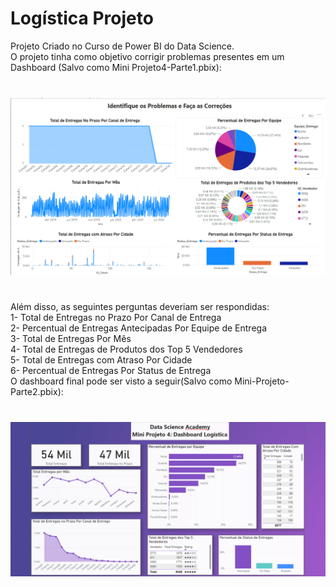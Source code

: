 # Logística Projeto
 Projeto Criado no Curso de Power BI do Data Science.<br>
 O projeto tinha como objetivo corrigir problemas presentes em um Dashboard (Salvo como Mini Projeto4-Parte1.pbix):
 <img src="Imagens/Dashboard Original.png" alt="" style="margin-top: 40px; margin-bottom: 40px;">
 <br>
Além disso, as seguintes perguntas deveriam ser respondidas: <br>
1- Total de Entregas no Prazo Por Canal de Entrega <br>
2- Percentual de Entregas Antecipadas Por Equipe de Entrega <br>
3- Total de Entregas Por Mês <br>
4- Total de Entregas de Produtos dos Top 5 Vendedores <br>
5- Total de Entregas com Atraso Por Cidade <br>
6- Percentual de Entregas Por Status de Entrega <br>
O dashboard final pode ser visto a seguir(Salvo como Mini-Projeto-Parte2.pbix):
<img src="Imagens/Dashboard Novo.png" alt="" style="margin-top: 40px; margin-bottom: 40px;">

